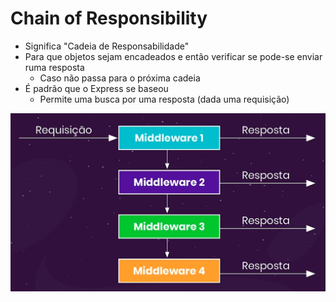 # Chain of Responsibility

- Significa "Cadeia de Responsabilidade"
- Para que objetos sejam encadeados e então verificar se pode-se enviar ruma resposta
    - Caso não passa para o próxima cadeia
- É padrão que o Express se baseou
    - Permite uma busca por uma resposta (dada uma requisição)
    
![](img/8-Chain.png)
